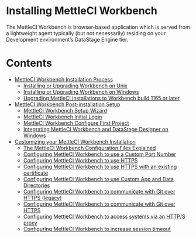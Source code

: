 # Installing MettleCI Workbench

The MettleCI Workbench is browser-based application which is served from
a lightweight agent typically (but not necessarily) residing on your
Development environment’s DataStage Engine tier.

# Contents

-   <a href="MettleCI_Workbench_Installation_Process"
    data-linked-resource-id="2061238283" data-linked-resource-version="3"
    data-linked-resource-type="page">MettleCI Workbench Installation
    Process</a>
    -   <a href="Installing_or_Upgrading_Workbench_on_Unix"
        data-linked-resource-id="455802915" data-linked-resource-version="55"
        data-linked-resource-type="page">Installing or Upgrading Workbench on
        Unix</a>
    -   <a href="Installing_or_Upgrading_Workbench_on_Windows"
        data-linked-resource-id="455770155" data-linked-resource-version="20"
        data-linked-resource-type="page">Installing or Upgrading Workbench on
        Windows</a>
    -   <a
        href="Upgrading_MettleCI_installations_to_Workbench_build_1165_or_later"
        data-linked-resource-id="1506345010" data-linked-resource-version="13"
        data-linked-resource-type="page">Upgrading MettleCI installations to
        Workbench build 1165 or later</a>
-   <a href="MettleCI_Workbench_Post-installation_Setup"
    data-linked-resource-id="2061238304" data-linked-resource-version="2"
    data-linked-resource-type="page">MettleCI Workbench Post-installation
    Setup</a>
    -   <a href="MettleCI_Workbench_Setup_Wizard"
        data-linked-resource-id="1000636453" data-linked-resource-version="24"
        data-linked-resource-type="page">MettleCI Workbench Setup Wizard</a>
    -   <a href="MettleCI_Workbench_Initial_Login"
        data-linked-resource-id="615579665" data-linked-resource-version="7"
        data-linked-resource-type="page">MettleCI Workbench Initial Login</a>
    -   <a href="MettleCI_Workbench_Configure_First_Project"
        data-linked-resource-id="2239201281" data-linked-resource-version="3"
        data-linked-resource-type="page">MettleCI Workbench Configure First
        Project</a>
    -   <a
        href="Integrating_MettleCI_Workbench_and_DataStage_Designer_on_Windows"
        data-linked-resource-id="454623235" data-linked-resource-version="15"
        data-linked-resource-type="page">Integrating MettleCI Workbench and
        DataStage Designer on Windows</a>
-   <a href="Customizing_your_MettleCI_Workbench_Installation"
    data-linked-resource-id="2061238273" data-linked-resource-version="4"
    data-linked-resource-type="page">Customizing your MettleCI Workbench
    Installation</a>
    -   <a href="The_MettleCI_Workbench_Configuration_Files_Explained"
        data-linked-resource-id="2269184001" data-linked-resource-version="6"
        data-linked-resource-type="page">The MettleCI Workbench Configuration
        Files Explained</a>
    -   <a href="Configuring_MettleCI_Workbench_to_use_a_Custom_Port_Number"
        data-linked-resource-id="588972035" data-linked-resource-version="8"
        data-linked-resource-type="page">Configuring MettleCI Workbench to use a
        Custom Port Number</a>
    -   <a href="Configuring_MettleCI_Workbench_to_use_HTTPS"
        data-linked-resource-id="458556297" data-linked-resource-version="56"
        data-linked-resource-type="page">Configuring MettleCI Workbench to use
        HTTPS</a>
    -   <a
        href="Configuring_MettleCI_Workbench_to_use_HTTPS_with_an_existing_certificate"
        data-linked-resource-id="2209349666" data-linked-resource-version="6"
        data-linked-resource-type="page">Configuring MettleCI Workbench to use
        HTTPS with an existing certificate</a>
    -   <a
        href="Configuring_MettleCI_Workbench_to_use_Custom_App_and_Data_Directories"
        data-linked-resource-id="721027105" data-linked-resource-version="7"
        data-linked-resource-type="page">Configuring MettleCI Workbench to use
        Custom App and Data Directories</a>
    -   <a
        href="Configuring_MettleCI_Workbench_to_communicate_with_Git_over_HTTPS_legacy_"
        data-linked-resource-id="1112375301" data-linked-resource-version="7"
        data-linked-resource-type="page">Configuring MettleCI Workbench to
        communicate with Git over HTTPS (legacy)</a>
    -   <a
        href="Configuring_MettleCI_Workbench_to_communicate_with_Git_over_HTTPS"
        data-linked-resource-id="1745747969" data-linked-resource-version="25"
        data-linked-resource-type="page">Configuring MettleCI Workbench to
        communicate with Git over HTTPS</a>
    -   <a
        href="Configuring_MettleCI_Workbench_to_access_systems_via_an_HTTP_S_proxy"
        data-linked-resource-id="1139933223" data-linked-resource-version="3"
        data-linked-resource-type="page">Configuring MettleCI Workbench to
        access systems via an HTTP/S proxy</a>
    -   <a href="Configuring_MettleCI_Workbench_to_increase_session_timeout"
        data-linked-resource-id="2093514784" data-linked-resource-version="3"
        data-linked-resource-type="page">Configuring MettleCI Workbench to
        increase session timeout</a>
